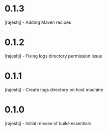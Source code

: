 
# 0.1.3
[rajeshj] - Adding Maven recipes
# 0.1.2
[rajeshj] - Fixing logs directory permission issue
# 0.1.1
[rajeshj] - Create logs directory on host machine
# 0.1.0
[rajeshj] - Initial release of build-essentials
